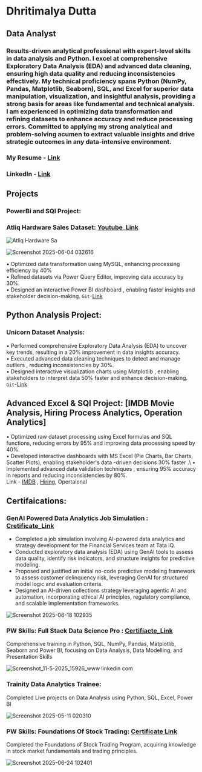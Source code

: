 # Dhritimalya Dutta
## Data Analyst
### Results-driven analytical professional with expert-level skills in data analysis and Python. I excel at comprehensive Exploratory Data Analysis (EDA) and advanced data cleaning, ensuring high data quality and reducing inconsistencies effectively. My technical proficiency spans Python (NumPy, Pandas, Matplotlib, Seaborn), SQL, and Excel for superior data manipulation, visualization, and insightful analysis, providing a strong basis for areas like fundamental and technical analysis. I am experienced in optimizing data transformation and refining datasets to enhance accuracy and reduce processing errors. Committed to applying my strong analytical and problem-solving acumen to extract valuable insights and drive strategic outcomes in any data-intensive environment.
### My Resume - [Link](https://github.com/Dhritionly/Dhritionly/blob/main/Resume/README.md)
### LinkedIn - [Link](https://www.linkedin.com/in/dhritimalya-dutta-855141225/)


## Projects
### PowerBi and SQl Project:
### Atliq Hardware Sales Dataset: [Youtube_Link](https://youtu.be/GlVQtEexktI?si=rtYSIe105Dc8yb-B)


 
![Atliq Hardware Sa](https://github.com/user-attachments/assets/8985e26c-670b-4720-b058-18be51225d69)




![Screenshot 2025-06-04 032616](https://github.com/user-attachments/assets/f9f3bbd8-2be9-4ea2-abd9-9d8068aa5a47)






 •  Optimized data transformation  using MySQL, enhancing  processing efficiency by 40%\
 •  Refined datasets  via Power Query Editor, improving  data accuracy by 30%.\
 •  Designed an interactive Power BI dashboard  , enabling  faster insights and stakeholder decision-making. `Git`-[Link](https://github.com/Dhritionly/Atliq-Hardware-DA-sales)

 ## Python Analysis Project: 
 ### Unicorn Dataset Analysis:

 •  Performed comprehensive Exploratory Data Analysis (EDA)  to uncover key trends, resulting in  a 20% improvement  in data insights accuracy.\
 •  Executed advanced data cleaning techniques  to detect  and manage  outliers  , reducing inconsistencies by  30%.\
 •  Designed interactive visualization charts  using  Matplotlib  ,  enabling stakeholders to interpret data  50% faster  and enhance decision-making. `Git`-[Link](https://github.com/Dhritionly/Unicorn-Dataset_Analyisis/tree/main)

 ##  Advanced Excel & SQl Project: [IMDB Movie Analysis, Hiring Process Analytics, Operation Analytics] 

  •  Optimized raw dataset processing  using Excel formulas  and SQL functions,  reducing errors by 95%  and  improving  data processing speed by 40%.\
 •  Developed interactive dashboards  with MS Excel (Pie  Charts, Bar Charts, Scatter Plots), enabling stakeholder's data  -driven decisions 30% faster .\ 
 •  Implemented advanced data validation techniques  , ensuring  95% accuracy  in reports and reducing inconsistencies  by  80%.\
 Link - [IMDB](https://github.com/Dhritionly/Trainity_Projects/tree/main/IMDB%20Movie%20Analysis) , [Hiring](https://github.com/Dhritionly/Trainity_Projects/tree/main/Hiring%20Process%20Analy), Opertaional

## Certifaications:


###  GenAI	Powered	Data	Analytics	Job	Simulation : [Cretificate_Link](https://forage-uploads-prod.s3.amazonaws.com/completion-certificates/ifobHAoMjQs9s6bKS/gMTdCXwDdLYoXZ3wG_ifobHAoMjQs9s6bKS_GNp2tgAC55iuDX366_1749984738391_completion_certificate.pdf)

* Completed a job simulation involving AI-powered data analytics and strategy development for the Financial Services team at Tata iQ.
* Conducted exploratory data analysis (EDA) using GenAI tools to assess data quality, identify risk indicators, and structure insights for predictive modeling.
* Proposed and justified an initial no-code predictive modeling framework to assess customer delinquency risk, leveraging GenAI for structured model logic and evaluation criteria.
* Designed an AI-driven collections strategy leveraging agentic AI and automation, incorporating ethical AI principles, regulatory compliance, and scalable implementation frameworks.


![Screenshot 2025-06-18 102935](https://github.com/user-attachments/assets/85dd73fb-ebcf-49bf-b952-bea3053fa496)






###  PW Skills: Full Stack Data Science Pro : [Certifiacte_Link](https://pwskills.com/learn/certificate/18694401-3a57-4d26-9a03-836413f2ee2f/)
Comprehensive training in Python, SQL, NumPy, Pandas, Matplotlib, Seaborn and Power BI, focusing on Data Analysis, Data Modelling, and Presentation Skills 


![Screenshot_11-5-2025_15926_www linkedin com](https://github.com/user-attachments/assets/36fc2bce-34c0-4dda-bf47-c29e79bbbeee)



###  Trainity Data Analytics Trainee:
Completed Live projects on Data Analysis using Python, SQL, Excel, Power BI 


![Screenshot 2025-05-11 020310](https://github.com/user-attachments/assets/b84652d9-9d9b-409e-80e1-5522311db893)



### PW Skills: Foundations Of Stock Trading: [Certificate Link](https://pwskills.com/learn/certificate/4cdc2d61-8d29-4bff-8dd7-3482090ace42/)

Completed the Foundations of Stock Trading Program, acquiring knowledge in stock market fundamentals and trading principles.


![Screenshot 2025-06-24 102401](https://github.com/user-attachments/assets/b335c358-b22b-4137-9485-d0f7407297c6)



